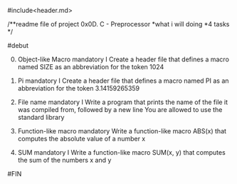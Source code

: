 #include<header.md>

/**readme file of project 0x0D. C - Preprocessor 
*what i will doing
*4 tasks
*/

#debut

0. Object-like Macro
mandatory
I Create a header file that defines a macro named SIZE as an abbreviation for the token 1024

1. Pi
mandatory
I Create a header file that defines a macro named PI as an abbreviation for the token 3.14159265359

2. File name
mandatory
I Write a program that prints the name of the file it was compiled from, followed by a new line
You are allowed to use the standard library

3. Function-like macro
mandatory
Write a function-like macro ABS(x) that computes the absolute value of a number x

4. SUM
mandatory
I Write a function-like macro SUM(x, y) that computes the sum of the numbers x and y

#FIN
